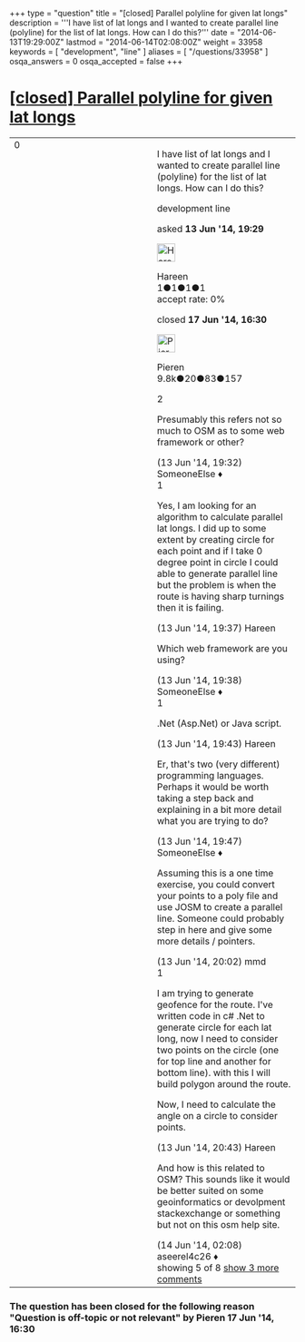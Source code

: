 +++
type = "question"
title = "[closed] Parallel polyline for given lat longs"
description = '''I have list of lat longs and I wanted to create parallel line (polyline) for the list of lat longs. How can I do this?'''
date = "2014-06-13T19:29:00Z"
lastmod = "2014-06-14T02:08:00Z"
weight = 33958
keywords = [ "development", "line" ]
aliases = [ "/questions/33958" ]
osqa_answers = 0
osqa_accepted = false
+++

<div class="headNormal">

# [\[closed\] Parallel polyline for given lat longs](/questions/33958/parallel-polyline-for-given-lat-longs)

</div>

<div id="main-body">

<div id="askform">

<table id="question-table" style="width:100%;">
<colgroup>
<col style="width: 50%" />
<col style="width: 50%" />
</colgroup>
<tbody>
<tr>
<td style="width: 30px; vertical-align: top"><div class="vote-buttons">
<span id="post-33958-upvote" class="ajax-command post-vote up" rel="nofollow" title="I like this post (click again to cancel)"> </span>
<div id="post-33958-score" class="post-score" title="current number of votes">
0
</div>
<span id="post-33958-downvote" class="ajax-command post-vote down" rel="nofollow" title="I dont like this post (click again to cancel)"> </span> <span id="favorite-mark" class="ajax-command favorite-mark" rel="nofollow" title="mark/unmark this question as favorite (click again to cancel)"> </span>
<div id="favorite-count" class="favorite-count">
&#10;</div>
</div></td>
<td><div id="item-right">
<div class="question-body">
<p>I have list of lat longs and I wanted to create parallel line (polyline) for the list of lat longs. How can I do this?</p>
</div>
<div id="question-tags" class="tags-container tags">
<span class="post-tag tag-link-development" rel="tag" title="see questions tagged &#39;development&#39;">development</span> <span class="post-tag tag-link-line" rel="tag" title="see questions tagged &#39;line&#39;">line</span>
</div>
<div id="question-controls" class="post-controls">
&#10;</div>
<div class="post-update-info-container">
<div class="post-update-info post-update-info-user">
<p>asked <strong>13 Jun '14, 19:29</strong></p>
<img src="https://secure.gravatar.com/avatar/b66ec024e344eb6e1f0f211164b48cf9?s=32&amp;d=identicon&amp;r=g" class="gravatar" width="32" height="32" alt="Hareen&#39;s gravatar image" />
<p><span>Hareen</span><br />
<span class="score" title="1 reputation points">1</span><span title="1 badges"><span class="badge1">●</span><span class="badgecount">1</span></span><span title="1 badges"><span class="silver">●</span><span class="badgecount">1</span></span><span title="1 badges"><span class="bronze">●</span><span class="badgecount">1</span></span><br />
<span class="accept_rate" title="Rate of the user&#39;s accepted answers">accept rate:</span> <span title="Hareen has no accepted answers">0%</span></p>
</div>
<div class="post-update-info post-update-info-edited">
<p><span> closed <strong>17 Jun '14, 16:30</strong> </span></p>
<img src="https://secure.gravatar.com/avatar/0e92f2d89853fd4e04c4b40a921e519b?s=32&amp;d=identicon&amp;r=g" class="gravatar" width="32" height="32" alt="Pieren&#39;s gravatar image" />
<p><span>Pieren</span><br />
<span class="score" title="9847 reputation points"><span>9.8k</span></span><span title="20 badges"><span class="badge1">●</span><span class="badgecount">20</span></span><span title="83 badges"><span class="silver">●</span><span class="badgecount">83</span></span><span title="157 badges"><span class="bronze">●</span><span class="badgecount">157</span></span></p>
</div>
</div>
<div id="comments-container-33958" class="comments-container">
<span id="33959"></span>
<div id="comment-33959" class="comment">
<div id="post-33959-score" class="comment-score">
2
</div>
<div class="comment-text">
<p>Presumably this refers not so much to OSM as to some web framework or other?</p>
</div>
<div id="comment-33959-info" class="comment-info">
<span class="comment-age">(13 Jun '14, 19:32)</span> <span class="comment-user userinfo">SomeoneElse ♦</span>
</div>
</div>
<span id="33960"></span>
<div id="comment-33960" class="comment">
<div id="post-33960-score" class="comment-score">
1
</div>
<div class="comment-text">
<p>Yes, I am looking for an algorithm to calculate parallel lat longs. I did up to some extent by creating circle for each point and if I take 0 degree point in circle I could able to generate parallel line but the problem is when the route is having sharp turnings then it is failing.</p>
</div>
<div id="comment-33960-info" class="comment-info">
<span class="comment-age">(13 Jun '14, 19:37)</span> <span class="comment-user userinfo">Hareen</span>
</div>
</div>
<span id="33961"></span>
<div id="comment-33961" class="comment">
<div id="post-33961-score" class="comment-score">
&#10;</div>
<div class="comment-text">
<p>Which web framework are you using?</p>
</div>
<div id="comment-33961-info" class="comment-info">
<span class="comment-age">(13 Jun '14, 19:38)</span> <span class="comment-user userinfo">SomeoneElse ♦</span>
</div>
</div>
<span id="33963"></span>
<div id="comment-33963" class="comment">
<div id="post-33963-score" class="comment-score">
1
</div>
<div class="comment-text">
<p>.Net (Asp.Net) or Java script.</p>
</div>
<div id="comment-33963-info" class="comment-info">
<span class="comment-age">(13 Jun '14, 19:43)</span> <span class="comment-user userinfo">Hareen</span>
</div>
</div>
<span id="33964"></span>
<div id="comment-33964" class="comment not_top_scorer">
<div id="post-33964-score" class="comment-score">
&#10;</div>
<div class="comment-text">
<p>Er, that's two (very different) programming languages. Perhaps it would be worth taking a step back and explaining in a bit more detail what you are trying to do?</p>
</div>
<div id="comment-33964-info" class="comment-info">
<span class="comment-age">(13 Jun '14, 19:47)</span> <span class="comment-user userinfo">SomeoneElse ♦</span>
</div>
</div>
<span id="33966"></span>
<div id="comment-33966" class="comment not_top_scorer">
<div id="post-33966-score" class="comment-score">
&#10;</div>
<div class="comment-text">
<p>Assuming this is a one time exercise, you could convert your points to a poly file and use JOSM to create a parallel line. Someone could probably step in here and give some more details / pointers.</p>
</div>
<div id="comment-33966-info" class="comment-info">
<span class="comment-age">(13 Jun '14, 20:02)</span> <span class="comment-user userinfo">mmd</span>
</div>
</div>
<span id="33970"></span>
<div id="comment-33970" class="comment">
<div id="post-33970-score" class="comment-score">
1
</div>
<div class="comment-text">
<p>I am trying to generate geofence for the route. I've written code in c# .Net to generate circle for each lat long, now I need to consider two points on the circle (one for top line and another for bottom line). with this I will build polygon around the route.</p>
<p>Now, I need to calculate the angle on a circle to consider points.</p>
</div>
<div id="comment-33970-info" class="comment-info">
<span class="comment-age">(13 Jun '14, 20:43)</span> <span class="comment-user userinfo">Hareen</span>
</div>
</div>
<span id="33973"></span>
<div id="comment-33973" class="comment not_top_scorer">
<div id="post-33973-score" class="comment-score">
&#10;</div>
<div class="comment-text">
<p>And how is this related to OSM? This sounds like it would be better suited on some geoinformatics or devolpment <span>stackexchange</span> or something but not on this osm help site.</p>
</div>
<div id="comment-33973-info" class="comment-info">
<span class="comment-age">(14 Jun '14, 02:08)</span> <span class="comment-user userinfo">aseerel4c26 ♦</span>
</div>
</div>
</div>
<div id="comment-tools-33958" class="comment-tools">
<span class="comments-showing"> showing 5 of 8 </span> <a href="#" class="show-all-comments-link">show 3 more comments</a>
</div>
<div class="clear">
&#10;</div>
<div id="comment-33958-form-container" class="comment-form-container">
&#10;</div>
<div class="clear">
&#10;</div>
</div></td>
</tr>
</tbody>
</table>

<div class="question-status" style="margin-bottom:15px">

### The question has been closed for the following reason "Question is off-topic or not relevant" by Pieren 17 Jun '14, 16:30

</div>

</div>

</div>

